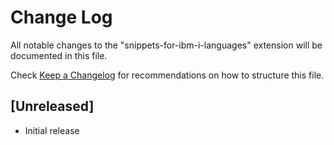 # Change Log

All notable changes to the "snippets-for-ibm-i-languages" extension will be documented in this file.

Check [Keep a Changelog](http://keepachangelog.com/) for recommendations on how to structure this file.

## [Unreleased]

- Initial release